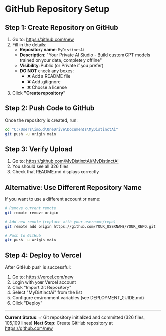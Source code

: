 # GitHub Repository Setup

## Step 1: Create Repository on GitHub

1. Go to: https://github.com/new
2. Fill in the details:
   - **Repository name**: `MyDistinctAi`
   - **Description**: "Your Private AI Studio - Build custom GPT models trained on your data, completely offline"
   - **Visibility**: Public (or Private if you prefer)
   - **DO NOT** check any boxes:
     - ❌ Add a README file
     - ❌ Add .gitignore
     - ❌ Choose a license
3. Click **"Create repository"**

## Step 2: Push Code to GitHub

Once the repository is created, run:

```bash
cd "C:\Users\imoud\OneDrive\Documents\MyDistinctAi"
git push -u origin main
```

## Step 3: Verify Upload

1. Go to: https://github.com/MyDistinctAi/MyDistinctAi
2. You should see all 326 files
3. Check that README.md displays correctly

## Alternative: Use Different Repository Name

If you want to use a different account or name:

```bash
# Remove current remote
git remote remove origin

# Add new remote (replace with your username/repo)
git remote add origin https://github.com/YOUR_USERNAME/YOUR_REPO.git

# Push to GitHub
git push -u origin main
```

## Step 4: Deploy to Vercel

After GitHub push is successful:

1. Go to: https://vercel.com/new
2. Login with your Vercel account
3. Click "Import Git Repository"
4. Select "MyDistinctAi" from the list
5. Configure environment variables (see DEPLOYMENT_GUIDE.md)
6. Click "Deploy"

---

**Current Status**: ✅ Git repository initialized and committed (326 files, 105,109 lines)
**Next Step**: Create GitHub repository at https://github.com/new
